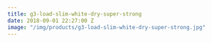 ```yaml
---
title: g3-load-slim-white-dry-super-strong
date: 2018-09-01 22:27:00 Z
image: "/img/products/g3-load-slim-white-dry-super-strong.jpg"
---
```


